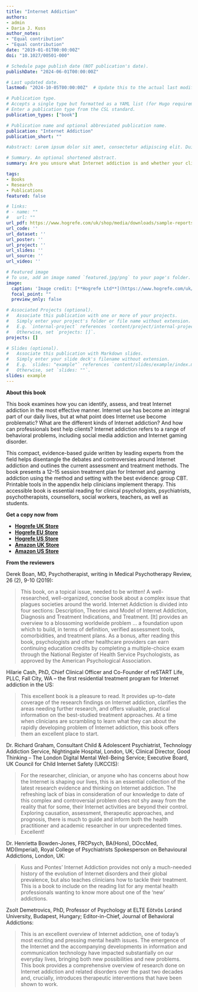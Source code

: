 ```yaml
---
title: "Internet Addiction"
authors:
- admin
- Daria J. Kuss
author_notes:
- "Equal contribution"
- "Equal contribution"
date: "2019-01-01T00:00:00Z"
doi: "10.1027/00501-000"

# Schedule page publish date (NOT publication's date).
publishDate: "2024-06-01T00:00:00Z"

# Last updated date.
lastmod: "2024-10-05T00:00:00Z"  # Update this to the actual last modified date

# Publication type.
# Accepts a single type but formatted as a YAML list (for Hugo requirements).
# Enter a publication type from the CSL standard.
publication_types: ["book"]

# Publication name and optional abbreviated publication name.
publication: "Internet Addiction"
publication_short: ""

#abstract: Lorem ipsum dolor sit amet, consectetur adipiscing elit. Duis posuere tellus ac convallis placerat. Proin tincidunt magna sed ex sollicitudin condimentum. Sed ac faucibus dolor, scelerisque sollicitudin nisi. Cras purus urna, suscipit quis sapien eu, pulvinar tempor diam. Quisque risus orci, mollis id ante sit amet, gravida egestas nisl. Sed ac tempus magna. Proin in dui enim. Donec condimentum, sem id dapibus fringilla, tellus enim condimentum arcu, nec volutpat est felis vel metus. Vestibulum sit amet erat at nulla eleifend gravida.

# Summary. An optional shortened abstract.
summary: Are you unsure what Internet addiction is and whether your client has this disorder? Would you like to know more about how to help your clients? Then this concise, evidence-based guide for busy professionals is for you.

tags:
- Books
- Research
- Publications
featured: false

# links:
# - name: ""
#   url: ""
url_pdf: https://www.hogrefe.com/uk/shop/media/downloads/sample-reports/9780889375017_lese.pdf
url_code: ''
url_dataset: ''
url_poster: ''
url_project: ''
url_slides: ''
url_source: ''
url_video: ''

# Featured image
# To use, add an image named `featured.jpg/png` to your page's folder. 
image:
  caption: 'Image credit: [**Hogrefe Ltd**](https://www.hogrefe.com/uk/shop/internet-addiction-76323.html)'
  focal_point: ""
  preview_only: false

# Associated Projects (optional).
#   Associate this publication with one or more of your projects.
#   Simply enter your project's folder or file name without extension.
#   E.g. `internal-project` references `content/project/internal-project/index.md`.
#   Otherwise, set `projects: []`.
projects: []

# Slides (optional).
#   Associate this publication with Markdown slides.
#   Simply enter your slide deck's filename without extension.
#   E.g. `slides: "example"` references `content/slides/example/index.md`.
#   Otherwise, set `slides: ""`.
slides: example
---
```

**About this book**

This book examines how you can identify, assess, and treat Internet addiction in the most effective manner.
Internet use has become an integral part of our daily lives, but at what point does Internet use become problematic?
What are the different kinds of Internet addiction? And how can professionals best help clients? Internet addiction
refers to a range of behavioral problems, including social media addiction and Internet gaming disorder.

This compact, evidence-based guide written by leading experts from the field helps disentangle the debates
and controversies around Internet addiction and outlines the current assessment and treatment methods.
The book presents a 12–15 session treatment plan for Internet and gaming addiction using the method and setting
with the best evidence: group CBT. Printable tools in the appendix help clinicians implement therapy.
This accessible book is essential reading for clinical psychologists, psychiatrists, psychotherapists,
counsellors, social workers, teachers, as well as students.

**Get a copy now from**

- **[Hogrefe UK Store](https://www.hogrefe.com/uk/shop/internet-addiction-76323.html)**
- **[Hogrefe EU Store](https://www.hogrefe.com/eu/shop/internet-addiction-76323.html)**
- **[Hogrefe US Store](https://www.hogrefe.com/us/shop/internet-addiction-76323.html)**
- **[Amazon UK Store](https://www.amazon.co.uk/Internet-Addiction-2018-Advances-Psychotherapy/dp/0889375011)**
- **[Amazon US Store](https://www.amazon.com/Internet-Addiction-Advances-Psychotherapy-Evidence-Based/dp/0889375011)**

**From the reviewers**

Derek Boan, MD, Psychotherapist, writing in Medical Psychotherapy Review, 26 (2), 9-10 (2019):
> This book, on a topical issue, needed to be written! A well-researched, well-organized, concise book about
a complex issue that plagues societies around the world. Internet Addiction is divided into four sections:
Description, Theories and Model of Internet Addiction, Diagnosis and Treatment Indications, and Treatment.
[It] provides an overview to a blossoming worldwide problem … a foundation upon which to build, in terms of definition,
verified assessment tools, comorbidities, and treatment plans. As a bonus, after reading this book, psychologists and
other healthcare providers can earn continuing education credits by completing a multiple-choice exam through the
National Register of Health Service Psychologists, as approved by the American Psychological Association.

Hilarie Cash, PhD, Chief Clinical Officer and Co-Founder of reSTART Life, PLLC, Fall City, WA –
the first residential treatment program for Internet addiction in the US:
> This excellent book is a pleasure to read. It provides up-to-date coverage of the research
findings on Internet addiction, clarifies the areas needing further research, and offers valuable,
practical information on the best-studied treatment approaches. At a time when clinicians are scrambling
to learn what they can about the rapidly developing problem of Internet addiction, this book offers them
an excellent place to start.

Dr. Richard Graham, Consultant Child & Adolescent Psychiatrist, Technology Addiction Service,
Nightingale Hospital, London, UK; Clinical Director, Good Thinking – The London Digital Mental
Well-Being Service; Executive Board, UK Council for Child Internet Safety (UKCCIS):
> For the researcher, clinician, or anyone who has concerns about how the Internet is shaping our lives,
this is an essential collection of the latest research evidence and thinking on Internet addiction.
The refreshing lack of bias in consideration of our knowledge to date of this complex and controversial
problem does not shy away from the reality that for some, their Internet activities are beyond their control.
Exploring causation, assessment, therapeutic approaches, and prognosis, there is much to guide and inform
both the health practitioner and academic researcher in our unprecedented times. Excellent!

Dr. Henrietta Bowden-Jones, FRCPsych, BA(Hons), DOccMed, MD(Imperial),
Royal College of Psychiatrists Spokesperson on Behavioural Addictions, London, UK:
> Kuss and Pontes’ Internet Addiction provides not only a much-needed history of the evolution of
Internet disorders and their global prevalence, but also teaches clinicians how to tackle their treatment.
This is a book to include on the reading list for any mental health professionals wanting to know more about
one of the ‘new’ addictions.

Zsolt Demetrovics, PhD, Professor of Psychology at ELTE Eötvös Loránd University,
Budapest, Hungary; Editor-in-Chief, Journal of Behavioral Addictions:
> This is an excellent overview of Internet addiction, one of today’s most exciting and pressing mental
health issues. The emergence of the Internet and the accompanying developments in information and communication
technology have impacted substantially on our everyday lives, bringing both new possibilities and new problems.
This book provides a comprehensive overview of research done on Internet addiction and related disorders over the
past two decades and, crucially, introduces therapeutic interventions that have been shown to work.